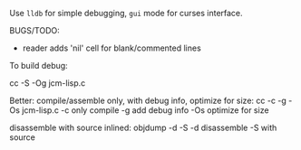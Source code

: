 
Use `lldb` for simple debugging, `gui` mode for curses interface.

BUGS/TODO:

- reader adds 'nil' cell for blank/commented lines

To build debug:

cc -S -Og jcm-lisp.c

Better:
compile/assemble only, with debug info, optimize for size:
cc -c -g -Os jcm-lisp.c
-c only compile
-g add debug info
-Os optimize for size

disassemble with source inlined:
objdump -d -S
-d disassemble
-S with source
